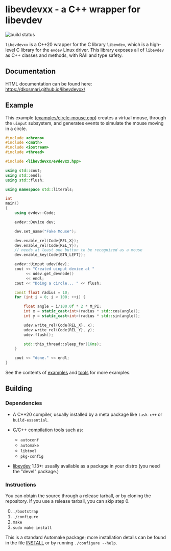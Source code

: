 # libevdevxx - a C++ wrapper for libevdev

![build status](https://github.com/dkosmari/libevdevxx/actions/workflows/build.yml/badge.svg)

`libevdevxx` is a C++20 wrapper for the C library `libevdev`, which is a high-level C
library for the `evdev` Linux driver. This library exposes all of `libevdev` as C++ classes
and methods, with RAII and type safety.


## Documentation

HTML documentation can be found here: https://dkosmari.github.io/libevdevxx/


## Example

This example ([examples/circle-mouse.cpp](examples/circle-mouse.cpp)) creates a virtual
mouse, through the `uinput` subsystem, and generates events to simulate the mouse moving
in a circle.

```cpp
#include <chrono>
#include <cmath>
#include <iostream>
#include <thread>

#include <libevdevxx/evdevxx.hpp>

using std::cout;
using std::endl;
using std::flush;

using namespace std::literals;

int
main()
{
    using evdev::Code;

    evdev::Device dev;

    dev.set_name("Fake Mouse");

    dev.enable_rel(Code{REL_X});
    dev.enable_rel(Code{REL_Y});
    // needs at least one button to be recognized as a mouse
    dev.enable_key(Code{BTN_LEFT});

    evdev::Uinput udev{dev};
    cout << "Created uinput device at "
         << udev.get_devnode()
         << endl;
    cout << "Doing a circle... " << flush;

    const float radius = 10;
    for (int i = 0; i < 100; ++i) {

        float angle = i/100.0f * 2 * M_PI;
        int x = static_cast<int>(radius * std::cos(angle));
        int y = static_cast<int>(radius * std::sin(angle));

        udev.write_rel(Code{REL_X}, x);
        udev.write_rel(Code{REL_Y}, y);
        udev.flush();

        std::this_thread::sleep_for(16ms);
    }

    cout << "done." << endl;
}
```

See the contents of [examples](examples) and [tools](tools) for more examples.


## Building

### Dependencies

- A C++20 compiler, usually installed by a meta package like `task-c++` or `build-essential`.

- C/C++ compilation tools such as:
  - `autoconf`
  - `automake`
  - `libtool`
  - `pkg-config`

- [libevdev](http://www.freedesktop.org/wiki/Software/libevdev) 1.13+: usually available as a
  package in your distro (you need the "devel" package.)


### Instructions

You can obtain the source through a release tarball, or by cloning the repository. If you
use a release tarball, you can skip step 0.

0. `./bootstrap`
1. `./configure`
2. `make`
3. `sudo make install`

This is a standard Automake package; more installation details can be found in the file
[INSTALL](INSTALL) or by running `./configure --help`.
